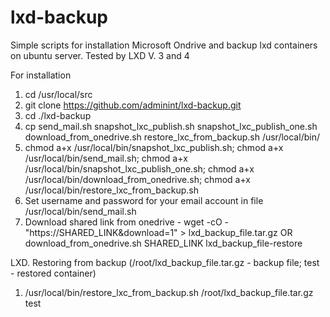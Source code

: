 # lxd-backup

Simple scripts for installation Microsoft Ondrive and backup lxd containers on ubuntu server.
Tested by LXD V. 3 and 4

For installation
1. cd /usr/local/src
2. git clone https://github.com/adminint/lxd-backup.git
2. cd ./lxd-backup
3. cp send_mail.sh snapshot_lxc_publish.sh snapshot_lxc_publish_one.sh download_from_onedrive.sh restore_lxc_from_backup.sh /usr/local/bin/
4. chmod a+x /usr/local/bin/snapshot_lxc_publish.sh; chmod a+x /usr/local/bin/send_mail.sh; chmod a+x /usr/local/bin/snapshot_lxc_publish_one.sh; chmod a+x /usr/local/bin/download_from_onedrive.sh; chmod a+x /usr/local/bin/restore_lxc_from_backup.sh
5. Set username and password for your email account in file /usr/local/bin/send_mail.sh
6. Download shared link from onedrive - wget -cO - "https://SHARED_LINK&download=1" > lxd_backup_file.tar.gz OR download_from_onedrive.sh SHARED_LINK lxd_backup_file-restore

LXD. Restoring from backup (/root/lxd_backup_file.tar.gz - backup file; test - restored container)
1. /usr/local/bin/restore_lxc_from_backup.sh /root/lxd_backup_file.tar.gz test


